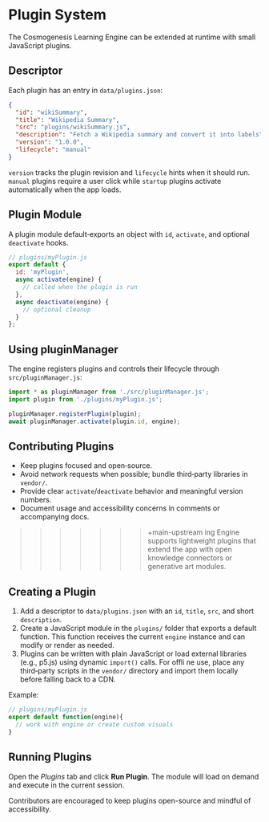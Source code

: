 # Plugin System

The Cosmogenesis Learning Engine can be extended at runtime with small JavaScript plugins.

## Descriptor
Each plugin has an entry in `data/plugins.json`:

```json
{
  "id": "wikiSummary",
  "title": "Wikipedia Summary",
  "src": "plugins/wikiSummary.js",
  "description": "Fetch a Wikipedia summary and convert it into labels",
  "version": "1.0.0",
  "lifecycle": "manual"
}
```

`version` tracks the plugin revision and `lifecycle` hints when it should run. `manual` plugins require a user click while `startup` plugins activate automatically when the app loads.

## Plugin Module
A plugin module default‑exports an object with `id`, `activate`, and optional `deactivate` hooks.

```js
// plugins/myPlugin.js
export default {
  id: 'myPlugin',
  async activate(engine) {
    // called when the plugin is run
  },
  async deactivate(engine) {
    // optional cleanup
  }
};
```

## Using pluginManager
The engine registers plugins and controls their lifecycle through `src/pluginManager.js`:

```js
import * as pluginManager from './src/pluginManager.js';
import plugin from './plugins/myPlugin.js';

pluginManager.registerPlugin(plugin);
await pluginManager.activate(plugin.id, engine);
```

## Contributing Plugins
* Keep plugins focused and open‑source.
* Avoid network requests when possible; bundle third‑party libraries in `vendor/`.
* Provide clear `activate`/`deactivate` behavior and meaningful version numbers.
* Document usage and accessibility concerns in comments or accompanying docs.
>>>>>>>+main-upstream
ing Engine supports lightweight plugins that extend the app with open knowledge connectors or generative art modules.

## Creating a Plugin

1. Add a descriptor to `data/plugins.json` with an `id`, `title`, `src`, and short `description`.
2. Create a JavaScript module in the `plugins/` folder that exports a default function. This function receives the current `engine` instance and can modify or render as needed.
3. Plugins can be written with plain JavaScript or load external libraries (e.g., p5.js) using dynamic `import()` calls. For offli
ne use, place any third‑party scripts in the `vendor/` directory and import them locally before falling back to a CDN.

Example:

```js
// plugins/myPlugin.js
export default function(engine){
  // work with engine or create custom visuals
}
```

## Running Plugins

Open the *Plugins* tab and click **Run Plugin**. The module will load on demand and execute in the current session.

Contributors are encouraged to keep plugins open-source and mindful of accessibility.
